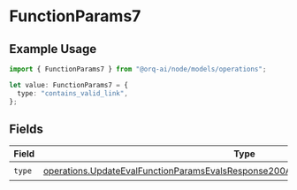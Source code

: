 # FunctionParams7

## Example Usage

```typescript
import { FunctionParams7 } from "@orq-ai/node/models/operations";

let value: FunctionParams7 = {
  type: "contains_valid_link",
};
```

## Fields

| Field                                                                                                                                                                                      | Type                                                                                                                                                                                       | Required                                                                                                                                                                                   | Description                                                                                                                                                                                |
| ------------------------------------------------------------------------------------------------------------------------------------------------------------------------------------------ | ------------------------------------------------------------------------------------------------------------------------------------------------------------------------------------------ | ------------------------------------------------------------------------------------------------------------------------------------------------------------------------------------------ | ------------------------------------------------------------------------------------------------------------------------------------------------------------------------------------------ |
| `type`                                                                                                                                                                                     | [operations.UpdateEvalFunctionParamsEvalsResponse200ApplicationJSONResponseBody5Type](../../models/operations/updateevalfunctionparamsevalsresponse200applicationjsonresponsebody5type.md) | :heavy_check_mark:                                                                                                                                                                         | N/A                                                                                                                                                                                        |
